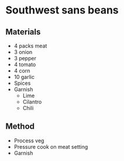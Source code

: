 # Southwest sans beans
## Materials
* 4 packs meat
* 3 onion
* 3 pepper
* 4 tomato
* 4 corn
* 10 garlic
* Spices
* Garnish
    * Lime
    * Cilantro
    * Chili

## Method
* Process veg
* Pressure cook on meat setting
* Garnish
